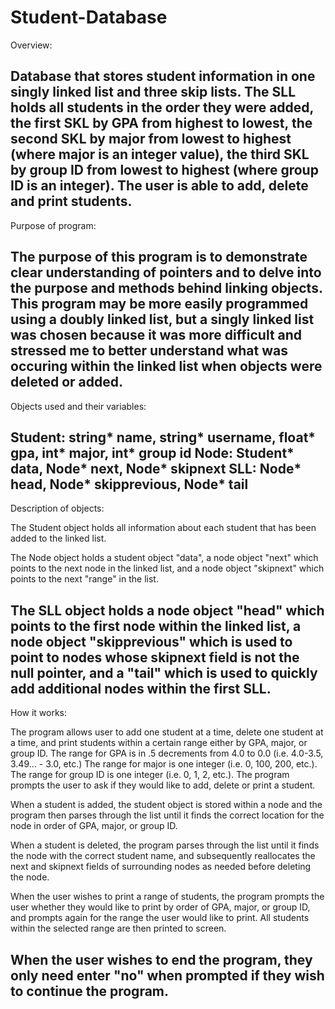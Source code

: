 # Student-Database
Overview:

Database that stores student information in one singly linked list and three skip lists. The SLL holds all students in the order they were added, the first SKL by GPA from highest to lowest, the second SKL by major from lowest to highest (where major is an integer value), the third SKL by group ID from lowest to highest (where group ID is an integer). The user is able to add, delete and print students.
---------------------------------------------------------------------------------------------------------------------------------------
Purpose of program:

The purpose of this program is to demonstrate clear understanding of pointers and to delve into the purpose and methods behind linking objects. This program may be more easily programmed using a doubly linked list, but a singly linked list was chosen because it was more difficult and stressed me to better understand what was occuring within the linked list when objects were deleted or added.
---------------------------------------------------------------------------------------------------------------------------------------
Objects used and their variables:

Student:  string* name, string* username, float* gpa, int* major, int* group id
Node:     Student* data, Node* next, Node* skipnext
SLL:      Node* head, Node* skipprevious, Node* tail
---------------------------------------------------------------------------------------------------------------------------------------
Description of objects:

The Student object holds all information about each student that has been added to the linked list.

The Node object holds a student object "data", a node object "next" which points to the next node in the linked list, and a node object "skipnext" which points to the next "range" in the list.

The SLL object holds a node object "head" which points to the first node within the linked list, a node object "skipprevious" which is used to point to nodes whose skipnext field is not the null pointer, and a "tail" which is used to quickly add additional nodes within the first SLL.
---------------------------------------------------------------------------------------------------------------------------------------
How it works:

The program allows user to add one student at a time, delete one student at a time, and print students within a certain range either by GPA, major, or group ID.  The range for GPA is in .5 decrements from 4.0 to 0.0 (i.e. 4.0-3.5, 3.49... - 3.0, etc.)  The range for major is one integer (i.e. 0, 100, 200, etc.). The range for group ID is one integer (i.e. 0, 1, 2, etc.).  The program prompts the user to ask if they would like to add, delete or print a student.  

When a student is added, the student object is stored within a node and the program then parses through the list until it finds the correct location for the node in order of GPA, major, or group ID. 

When a student is deleted, the program parses through the list until it finds the node with the correct student name, and subsequently reallocates the next and skipnext fields of surrounding nodes as needed before deleting the node.  

When the user wishes to print a range of students, the program prompts the user whether they would like to print by order of GPA, major, or group ID, and prompts again for the range the user would like to print.  All students within the selected range are then printed to screen.

When the user wishes to end the program, they only need enter "no" when prompted if they wish to continue the program.
---------------------------------------------------------------------------------------------------------------------------------------

